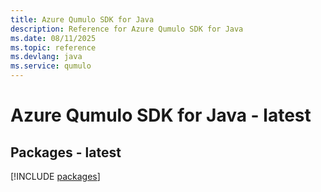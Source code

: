 ```yaml
---
title: Azure Qumulo SDK for Java
description: Reference for Azure Qumulo SDK for Java
ms.date: 08/11/2025
ms.topic: reference
ms.devlang: java
ms.service: qumulo
---
```

# Azure Qumulo SDK for Java - latest
## Packages - latest
[!INCLUDE [packages](qumulo-index.md)]